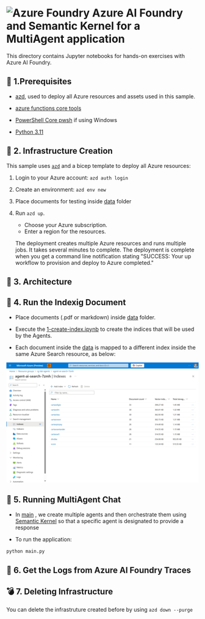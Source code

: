 # <img src="./utils/media/ai-foundry.jpg" alt="Azure Foundry" style="width:60px;height:60px"/> Azure AI Foundry and Semantic Kernel for a MultiAgent application

This directory contains Jupyter notebooks for hands-on exercises with Azure AI Foundry.

## 🔧 1.Prerequisites

+ [azd](https://learn.microsoft.com/azure/developer/azure-developer-cli/install-azd), used to deploy all Azure resources and assets used in this sample.

+ [azure functions core tools](https://learn.microsoft.com/en-us/azure/azure-functions/functions-run-local?tabs=windows%2Cisolated-process%2Cnode-v4%2Cpython-v2%2Chttp-trigger%2Ccontainer-apps&pivots=programming-language-csharp)

+ [PowerShell Core pwsh](https://github.com/PowerShell/powershell/releases) if using Windows

+ [Python 3.11](https://www.python.org/downloads/release/python-3110/)

## 🔧 2. Infrastructure Creation

This sample uses [`azd`](https://learn.microsoft.com/azure/developer/azure-developer-cli/) and a bicep template to deploy all Azure resources:

1. Login to your Azure account: `azd auth login`

2. Create an environment: `azd env new`

3. Place documents for testing inside [data](./data/) folder 

4. Run `azd up`.

   + Choose your Azure subscription.
   + Enter a region for the resources.

   The deployment creates multiple Azure resources and runs multiple jobs. It takes several minutes to complete. The deployment is complete when you get a command line notification stating "SUCCESS: Your up workflow to provision and deploy to Azure completed."

## 🔧 3. Architecture 

## 🚀 4. Run the Indexig Document
- Place documents (.pdf or markdown) inside [data](data/) folder. 

- Execute the [1-create-index.ipynb](notebooks/1-create-index.ipynb) to create the indices that will be used by the Agents. 

- Each document inside the [data](data/) is mapped to a different index inside the same Azure Search resource, as below:

![Connect](utils/media/ai-search.jpg)

## 🚀 5. Running MultiAgent Chat 
- In [main](main.py) , we create multiple agents and then orchestrate them using [Semantic Kernel](https://learn.microsoft.com/en-us/semantic-kernel/overview/) so that a specific agent is designated to provide a response

- To run the application:
```bash
python main.py
```

## 🚀 6. Get the Logs from Azure AI Foundry Traces


## 💣 7. Deleting Infrastructure

You can delete the infrastruture created before by using `azd down --purge`
  
